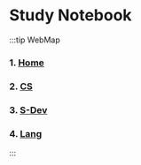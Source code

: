 <!-- ---
home: true
heroImage: https://v1.vuepress.vuejs.org/hero.png
tagline: 
actionText: Quick Start →
actionLink: /guide/
features:
- title: Feature 1 Title
  details: Feature 1 Description
- title: Feature 2 Title
  details: Feature 2 Description
- title: Feature 3 Title
  details: Feature 3 Description
footer: Made by  with ❤️
--- -->
# Study Notebook

:::tip WebMap

### 1. [Home](./)

### 2. [CS](./cs/)

### 3. [S-Dev](./dev/)

### 4. [Lang](./lang/)

:::
